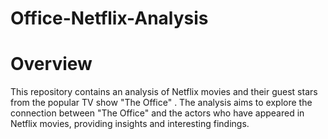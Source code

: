 # Office-Netflix-Analysis

# Overview
This repository contains an analysis of Netflix movies and their guest stars from the popular TV show "The Office" . The analysis aims to explore the connection between "The Office" and the actors who have appeared in Netflix movies, providing insights and interesting findings.

